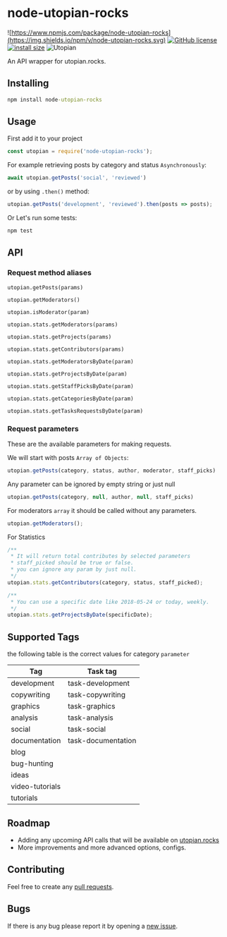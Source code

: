 # node-utopian-rocks

![https://www.npmjs.com/package/node-utopian-rocks](https://img.shields.io/npm/v/node-utopian-rocks.svg) [![GitHub license](https://img.shields.io/github/license/gigatoride/node-utopian-rocks.svg)](https://github.com/gigatoride/node-utopian-rocks/blob/master/LICENSE) [![install size](https://packagephobia.now.sh/badge?p=node-utopian-rocks@0.0.5)](https://packagephobia.now.sh/result?p=node-utopian-rocks@0.0.5)
![Utopian](https://img.shields.io/badge/powered%20by-utopian.io-ff69b4.svg)

An API wrapper for utopian.rocks.

## Installing

```cmd
npm install node-utopian-rocks
```

## Usage

First add it to your project

```js
const utopian = require('node-utopian-rocks');
```

For example retrieving posts by category and status ``Asynchronously``:

```js
await utopian.getPosts('social', 'reviewed')

```

or by using ``.then()`` method:

```js
utopian.getPosts('development', 'reviewed').then(posts => posts);
```

Or Let's run some tests:

```cmd
npm test
```

## API

### Request method aliases

``utopian.getPosts(params)``

``utopian.getModerators()``

``utopian.isModerator(param)``

``utopian.stats.getModerators(params)``

``utopian.stats.getProjects(params)``

``utopian.stats.getContributors(params)``

``utopian.stats.getModeratorsByDate(param)``

``utopian.stats.getProjectsByDate(param)``

``utopian.stats.getStaffPicksByDate(param)``

``utopian.stats.getCategoriesByDate(param)``

``utopian.stats.getTasksRequestsByDate(param)``

### Request parameters

These are the available parameters for making requests.

We will start with posts ``Array of Objects``:

```js
utopian.getPosts(category, status, author, moderator, staff_picks)
```

Any parameter can be ignored by empty string or just null

```js
utopian.getPosts(category, null, author, null, staff_picks)
```

For moderators ``array`` it should be called without any parameters.

```js
utopian.getModerators();
```

For Statistics

```js
/**
 * It will return total contributes by selected parameters
 * staff_picked should be true or false.
 * you can ignore any param by just null.
 */
utopian.stats.getContributors(category, status, staff_picked);
```

```js
/**
 * You can use a specific date like 2018-05-24 or today, weekly.
 */
utopian.stats.getProjectsByDate(specificDate);
```

## Supported Tags

the following table is the correct values  for category ``parameter``

Tag | Task tag
--|--
development | task-development
copywriting | task-copywriting
graphics | task-graphics
analysis | task-analysis
social | task-social
documentation | task-documentation
blog |
bug-hunting |
ideas |
video-tutorials |
tutorials |

## Roadmap

- Adding any upcoming API calls that will be available on [utopian.rocks](https://utopian.rocks)
- More improvements and more advanced options, configs.

## Contributing

Feel free to create any [pull requests](https://github.com/gigatoride/node-utopian-rocks/compare).

## Bugs

If there is any bug please report it by opening a [new issue](https://github.com/gigatoride/node-utopian-rocks/issues/new).
